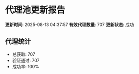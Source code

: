 # 代理池更新报告

**更新时间**: 2025-08-13 04:37:57
**有效代理数量**: 707
**更新状态**:  成功

## 代理统计
- 总获取: 707
- 验证通过: 707
- 成功率: 100%
